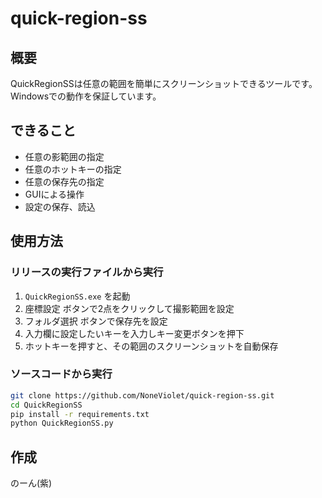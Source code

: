 # quick-region-ss

## 概要
QuickRegionSSは任意の範囲を簡単にスクリーンショットできるツールです。
Windowsでの動作を保証しています。

## できること
- 任意の影範囲の指定
- 任意のホットキーの指定
- 任意の保存先の指定
- GUIによる操作
- 設定の保存、読込

## 使用方法
### リリースの実行ファイルから実行
1. `QuickRegionSS.exe` を起動
2. 座標設定 ボタンで2点をクリックして撮影範囲を設定
3. フォルダ選択 ボタンで保存先を設定
4. 入力欄に設定したいキーを入力しキー変更ボタンを押下
5. ホットキーを押すと、その範囲のスクリーンショットを自動保存

### ソースコードから実行
```bash
git clone https://github.com/NoneViolet/quick-region-ss.git
cd QuickRegionSS
pip install -r requirements.txt
python QuickRegionSS.py
```

## 作成
のーん(紫)